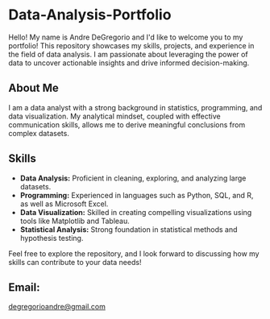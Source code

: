 # Data-Analysis-Portfolio

Hello!
My name is Andre DeGregorio and I'd like to welcome you to my portfolio! This repository showcases my skills, projects, and experience in the field of data analysis. I am passionate about leveraging the power of data to uncover actionable insights and drive informed decision-making.

## About Me
I am a data analyst with a strong background in statistics, programming, and data visualization. My analytical mindset, coupled with effective communication skills, allows me to derive meaningful conclusions from complex datasets.

## Skills
- **Data Analysis:** Proficient in cleaning, exploring, and analyzing large datasets.
- **Programming:** Experienced in languages such as Python, SQL, and R, as well as Microsoft Excel.
- **Data Visualization:** Skilled in creating compelling visualizations using tools like Matplotlib and Tableau.
- **Statistical Analysis:** Strong foundation in statistical methods and hypothesis testing.

Feel free to explore the repository, and I look forward to discussing how my skills can contribute to your data needs!

## Email: 
degregorioandre@gmail.com

